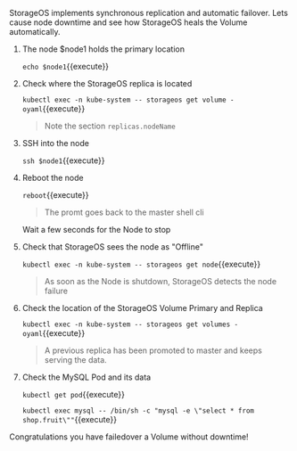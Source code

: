 StorageOS implements synchronous replication and automatic failover. Lets cause
node downtime and see how StorageOS heals the Volume automatically.

1. The node $node1 holds the primary location

    `echo $node1`{{execute}}

1. Check where the StorageOS replica is located

    `kubectl exec -n kube-system -- storageos get volume -oyaml`{{execute}}

    > Note the section `replicas.nodeName`

1. SSH into the node

    `ssh $node1`{{execute}}

1. Reboot the node

    `reboot`{{execute}}


    > The promt goes back to the master shell cli

    Wait a few seconds for the Node to stop

1. Check that StorageOS sees the node as "Offline"

    `kubectl exec -n kube-system -- storageos get node`{{execute}}

    > As soon as the Node is shutdown, StorageOS detects the node failure

1. Check the location of the StorageOS Volume Primary and Replica

    `kubectl exec -n kube-system -- storageos get volumes -oyaml`{{execute}}

    > A previous replica has been promoted to master and keeps serving the
    > data.


1. Check the MySQL Pod and its data

    `kubectl get pod`{{execute}} 

    `kubectl exec mysql -- /bin/sh -c "mysql -e \"select * from shop.fruit\""`{{execute}}


Congratulations you have failedover a Volume without downtime!
